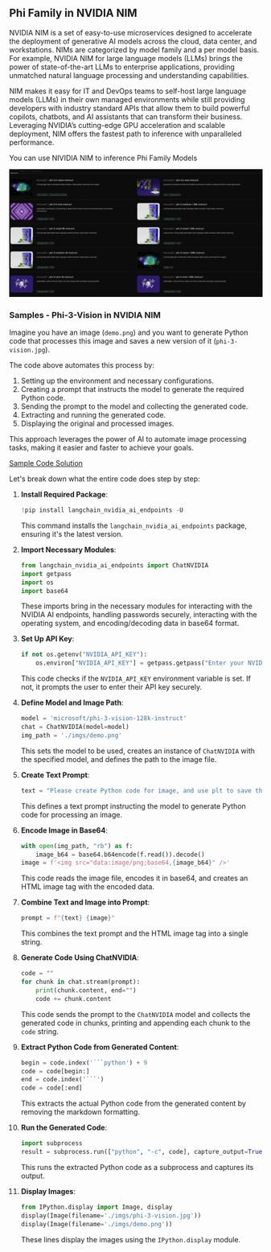 ## Phi Family in NVIDIA NIM

NVIDIA NIM is a set of easy-to-use microservices designed to accelerate the deployment of generative AI models across the cloud, data center, and workstations. NIMs are categorized by model family and a per model basis. For example, NVIDIA NIM for large language models (LLMs) brings the power of state-of-the-art LLMs to enterprise applications, providing unmatched natural language processing and understanding capabilities.

NIM makes it easy for IT and DevOps teams to self-host large language models (LLMs) in their own managed environments while still providing developers with industry standard APIs that allow them to build powerful copilots, chatbots, and AI assistants that can transform their business. Leveraging NVIDIA’s cutting-edge GPU acceleration and scalable deployment, NIM offers the fastest path to inference with unparalleled performance.

You can use NIVIDIA NIM to inference Phi Family Models

![nim](../../../imgs/01/02/06/Phi-NIM.png)

### **Samples - Phi-3-Vision in NVIDIA NIM**


Imagine you have an image (`demo.png`) and you want to generate Python code that processes this image and saves a new version of it (`phi-3-vision.jpg`). 

The code above automates this process by:

1. Setting up the environment and necessary configurations.
2. Creating a prompt that instructs the model to generate the required Python code.
3. Sending the prompt to the model and collecting the generated code.
4. Extracting and running the generated code.
5. Displaying the original and processed images.

This approach leverages the power of AI to automate image processing tasks, making it easier and faster to achieve your goals. 

[Sample Code Solution](../../code/06.E2E/E2E_Nvidia_NIM_Phi3_Vision.ipynb)

Let's break down what the entire code does step by step:

1. **Install Required Package**:
    ```python
    !pip install langchain_nvidia_ai_endpoints -U
    ```
    This command installs the `langchain_nvidia_ai_endpoints` package, ensuring it's the latest version.

2. **Import Necessary Modules**:
    ```python
    from langchain_nvidia_ai_endpoints import ChatNVIDIA
    import getpass
    import os
    import base64
    ```
    These imports bring in the necessary modules for interacting with the NVIDIA AI endpoints, handling passwords securely, interacting with the operating system, and encoding/decoding data in base64 format.

3. **Set Up API Key**:
    ```python
    if not os.getenv("NVIDIA_API_KEY"):
        os.environ["NVIDIA_API_KEY"] = getpass.getpass("Enter your NVIDIA API key: ")
    ```
    This code checks if the `NVIDIA_API_KEY` environment variable is set. If not, it prompts the user to enter their API key securely.

4. **Define Model and Image Path**:
    ```python
    model = 'microsoft/phi-3-vision-128k-instruct'
    chat = ChatNVIDIA(model=model)
    img_path = './imgs/demo.png'
    ```
    This sets the model to be used, creates an instance of `ChatNVIDIA` with the specified model, and defines the path to the image file.

5. **Create Text Prompt**:
    ```python
    text = "Please create Python code for image, and use plt to save the new picture under imgs/ and name it phi-3-vision.jpg."
    ```
    This defines a text prompt instructing the model to generate Python code for processing an image.

6. **Encode Image in Base64**:
    ```python
    with open(img_path, "rb") as f:
        image_b64 = base64.b64encode(f.read()).decode()
    image = f'<img src="data:image/png;base64,{image_b64}" />'
    ```
    This code reads the image file, encodes it in base64, and creates an HTML image tag with the encoded data.

7. **Combine Text and Image into Prompt**:
    ```python
    prompt = f"{text} {image}"
    ```
    This combines the text prompt and the HTML image tag into a single string.

8. **Generate Code Using ChatNVIDIA**:
    ```python
    code = ""
    for chunk in chat.stream(prompt):
        print(chunk.content, end="")
        code += chunk.content
    ```
    This code sends the prompt to the `ChatNVIDIA` model and collects the generated code in chunks, printing and appending each chunk to the `code` string.

9. **Extract Python Code from Generated Content**:
    ```python
    begin = code.index('```python') + 9
    code = code[begin:]
    end = code.index('```')
    code = code[:end]
    ```
    This extracts the actual Python code from the generated content by removing the markdown formatting.

10. **Run the Generated Code**:
    ```python
    import subprocess
    result = subprocess.run(["python", "-c", code], capture_output=True)
    ```
    This runs the extracted Python code as a subprocess and captures its output.

11. **Display Images**:
    ```python
    from IPython.display import Image, display
    display(Image(filename='./imgs/phi-3-vision.jpg'))
    display(Image(filename='./imgs/demo.png'))
    ```
    These lines display the images using the `IPython.display` module.





